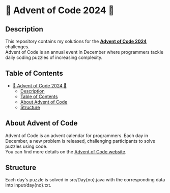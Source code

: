 # 🎄 Advent of Code 2024 🎄

## Description
This repository contains my solutions for the **[Advent of Code 2024](https://adventofcode.com/2024)** challenges.  
Advent of Code is an annual event in December where programmers tackle daily coding puzzles of increasing complexity.

## Table of Contents
- [🎄 Advent of Code 2024 🎄](#-advent-of-code-2024-)
  - [Description](#description)
  - [Table of Contents](#table-of-contents)
  - [About Advent of Code](#about-advent-of-code)
  - [Structure](#structure)

## About Advent of Code
Advent of Code is an advent calendar for programmers. Each day in December, a new problem is released, challenging participants to solve puzzles using code.  
You can find more details on the [Advent of Code website](https://adventofcode.com/2024).

## Structure
Each day's puzzle is solved in src/Day{no}.java with the corresponding data into input/day{no}.txt.